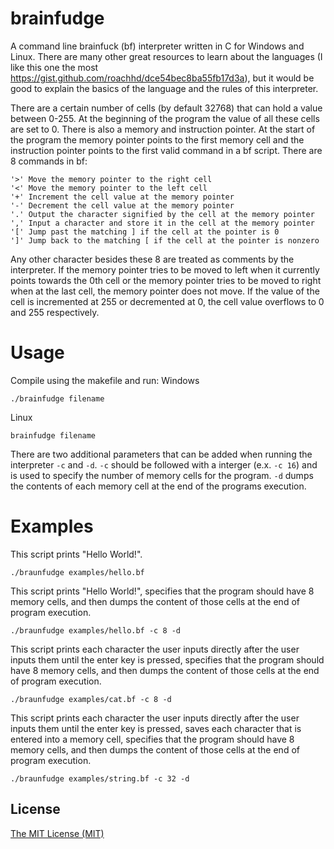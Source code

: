 # brainfudge
 A command line brainfuck (bf) interpreter written in C for Windows and Linux. There are many other great resources to learn about the languages (I like this one the most https://gist.github.com/roachhd/dce54bec8ba55fb17d3a), but it would be good to explain the basics of the language and the rules of this interpreter.

 There are a certain number of cells (by default 32768) that can hold a value between 0-255. At the beginning of the program the value of all these cells are set to 0. There is also a memory and instruction pointer. At the start of the program the memory pointer points to the first memory cell and the instruction pointer points to the first valid command in a bf script. There are 8 commands in bf:
 ```
 '>' Move the memory pointer to the right cell
 '<' Move the memory pointer to the left cell
 '+' Increment the cell value at the memory pointer
 '-' Decrement the cell value at the memory pointer
 '.' Output the character signified by the cell at the memory pointer
 ',' Input a character and store it in the cell at the memory pointer
 '[' Jump past the matching ] if the cell at the pointer is 0
 ']' Jump back to the matching [ if the cell at the pointer is nonzero
 ```
 Any other character besides these 8 are treated as comments by the interpreter. If the memory pointer tries to be moved to left when it currently points towards the 0th cell or the memory pointer tries to be moved to right when at the last cell, the memory pointer does not move. If the value of the cell is incremented at 255 or decremented at 0, the cell value overflows to 0 and 255 respectively.

# Usage
Compile using the makefile and run:
Windows
```
./brainfudge filename
```

Linux
```
brainfudge filename
```

There are two additional parameters that can be added when running the interpreter `-c` and `-d`. `-c` should be followed with a interger (e.x. `-c 16`) and is used to specify the number of memory cells for the program. `-d` dumps the contents of each memory cell at the end of the programs execution.

# Examples
This script prints "Hello World!".
```
./braunfudge examples/hello.bf
```

This script prints "Hello World!", specifies that the program should have 8 memory cells, and then dumps the content of those cells at the end of program execution.
```
./braunfudge examples/hello.bf -c 8 -d
```

This script prints each character the user inputs directly after the user inputs them until the enter key is pressed, specifies that the program should have 8 memory cells, and then dumps the content of those cells at the end of program execution.
```
./braunfudge examples/cat.bf -c 8 -d
```

This script prints each character the user inputs directly after the user inputs them until the enter key is pressed, saves each character that is entered into a memory cell, specifies that the program should have 8 memory cells, and then dumps the content of those cells at the end of program execution.
```
./braunfudge examples/string.bf -c 32 -d
```

## License
[The MIT License (MIT)](http://opensource.org/licenses/mit-license.php)